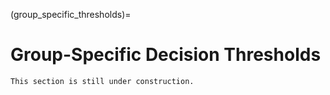 (group_specific_thresholds)=

# Group-Specific Decision Thresholds

```{warning}
This section is still under construction.
```

<!-- ## Decision Thresholds

## Reject-Option Classification

## Randomized Decision Thresholds

## References -->

```{footbibliography}

```

